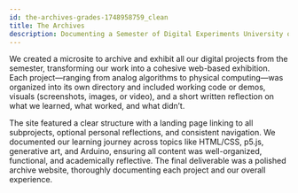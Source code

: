 ```yaml
---
id: the-archives-grades-1748958759_clean
title: The Archives
description: Documenting a Semester of Digital Experiments University of Arts Braunschweig – Basics of Digital Communication 2024/2025
---
```



We created a microsite to archive and exhibit all our digital projects from the semester, transforming our work into a cohesive web-based exhibition. Each project—ranging from analog algorithms to physical computing—was organized into its own directory and included working code or demos, visuals (screenshots, images, or video), and a short written reflection on what we learned, what worked, and what didn’t.

The site featured a clear structure with a landing page linking to all subprojects, optional personal reflections, and consistent navigation. We documented our learning journey across topics like HTML/CSS, p5.js, generative art, and Arduino, ensuring all content was well-organized, functional, and academically reflective. The final deliverable was a polished archive website, thoroughly documenting each project and our overall experience.

<!-- 


##### 1. Organize

- Create a project directory for each topic:
algorithm/, interaction/, motion/, perspective/, physical-computing/
- Each subproject must include:
- Working code or demo
- Screenshots, images, or video
- Short written reflection: What did you learn? What worked? What didn't?

##### 2. Structure Your Microsite

- Create a landing page: index.html linking to all projects
- Optional: about.html or reflection.html with your personal thoughts on the semester
- Use folders for /css, /images, /js
- Every page must be navigable—don't leave orphan files

##### 3. Reflect

- Write a short text on what you learned across the semester:
- HTML/CSS fundamentals
- Working with p5.js
- Generative approaches and aesthetics
- Arduino and physical computing
- Be clear and precise. Academic, not poetic. No travel blogs.


#### Deliverables

- A structured archive website hosted via GitHub Pages or handed in as ZIP
- Each project properly documented and working
- A general semester reflection (min. 300 words)
- No slop. No filler. No lorem ipsum.

-->